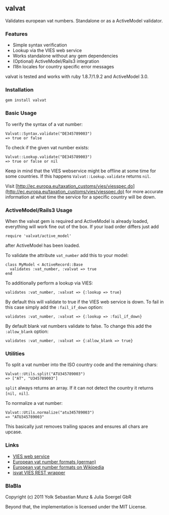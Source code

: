 ## valvat

Validates european vat numbers. Standalone or as a ActiveModel validator.

### Features

* Simple syntax verification
* Lookup via the VIES web service
* Works standalone without any gem dependencies
* (Optional) ActiveModel/Rails3 integration
* I18n locales for country specific error messages

valvat is tested and works with ruby 1.8.7/1.9.2 and ActiveModel 3.0.

### Installation

    gem install valvat

### Basic Usage

To verify the syntax of a vat number:

    Valvat::Syntax.validate("DE345789003")
    => true or false
  
To check if the given vat number exists:

    Valvat::Lookup.validate("DE345789003")
    => true or false or nil
  
Keep in mind that the VIES webservice might be offline at some time for some countries. If this happens `Valvat::Lookup.validate` returns `nil`.

Visit [http://ec.europa.eu/taxation_customs/vies/viesspec.do](http://ec.europa.eu/taxation_customs/vies/viesspec.do) for more accurate information at what time the service for a specific country will be down.

### ActiveModel/Rails3 Usage

When the valvat gem is required and ActiveModel is already loaded, everything will work fine out of the box. If your load order differs just add

    require 'valvat/active_model'
  
after ActiveModel has been loaded.
  
To validate the attribute `vat_number` add this to your model:

    class MyModel < ActiveRecord::Base
      validates :vat_number, :valvat => true
    end
  
To additionally perform a lookup via VIES:

    validates :vat_number, :valvat => {:lookup => true}
  
By default this will validate to true if the VIES web service is down. To fail in this case simply add the `:fail_if_down` option:

    validates :vat_number, :valvat => {:lookup => :fail_if_down}
  
By default blank vat numbers validate to false. To change this add the `:allow_blank` option:

    validates :vat_number, :valvat => {:allow_blank => true}

### Utilities

To split a vat number into the ISO country code and the remaining chars:

    Valvat::Utils.split("ATU345789003")
    => ["AT", "U345789003"]
  
`split` always returns an array. If it can not detect the country it returns `[nil, nil]`.

To normalize a vat number:

    Valvat::Utils.normalize("atu345789003")
    => "ATU345789003"
  
This basically just removes trailing spaces and ensures all chars are upcase.

### Links

* [VIES web service](http://ec.europa.eu/taxation_customs/vies)
* [European vat number formats (german)](http://bzst.de/DE/Steuern_International/USt_Identifikationsnummer/Merkblaetter/Aufbau_USt_IdNr.html)
* [European vat number formats on Wikipedia](http://en.wikipedia.org/wiki/European_Union_Value_Added_Tax)
* [isvat VIES REST wrapper](http://isvat.appspot.com/)

### BlaBla

Copyright (c) 2011 Yolk Sebastian Munz & Julia Soergel GbR

Beyond that, the implementation is licensed under the MIT License.